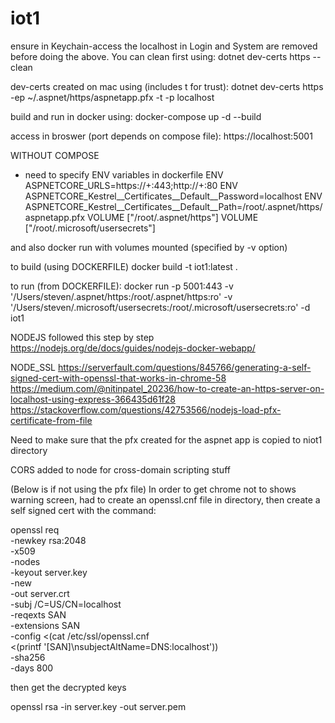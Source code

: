 # iot1

ensure in Keychain-access the localhost in Login and System are removed before doing the above. You can clean first using:
dotnet dev-certs https --clean

dev-certs created on mac using (includes t for trust):
dotnet dev-certs https -ep ~/.aspnet/https/aspnetapp.pfx -t -p localhost

build and run in docker using:
docker-compose up -d --build

access in broswer (port depends on compose file):
https://localhost:5001


WITHOUT COMPOSE
- need to specify ENV variables in dockerfile
ENV ASPNETCORE_URLS=https://+:443;http://+:80
ENV ASPNETCORE_Kestrel__Certificates__Default__Password=localhost
ENV ASPNETCORE_Kestrel__Certificates__Default__Path=/root/.aspnet/https/aspnetapp.pfx
VOLUME ["/root/.aspnet/https"]
VOLUME ["/root/.microsoft/usersecrets"]

and also docker run with volumes mounted (specified by -v option)

to build (using DOCKERFILE)
docker build -t iot1:latest .

to run (from DOCKERFILE):
docker run  -p 5001:443 -v '/Users/steven/.aspnet/https:/root/.aspnet/https:ro' -v '/Users/steven/.microsoft/usersecrets:/root/.microsoft/usersecrets:ro' -d iot1

NODEJS
followed this step by step
https://nodejs.org/de/docs/guides/nodejs-docker-webapp/

NODE_SSL
https://serverfault.com/questions/845766/generating-a-self-signed-cert-with-openssl-that-works-in-chrome-58
https://medium.com/@nitinpatel_20236/how-to-create-an-https-server-on-localhost-using-express-366435d61f28
https://stackoverflow.com/questions/42753566/nodejs-load-pfx-certificate-from-file

Need to make sure that the pfx created for the aspnet app is copied to niot1 directory

CORS added to node for cross-domain scripting stuff

(Below is if not using the pfx file)
In order to get chrome not to shows warning screen, had to create an openssl.cnf file in directory, then create a self signed cert with the command:

openssl req \
    -newkey rsa:2048 \
    -x509 \
    -nodes \
    -keyout server.key \
    -new \
    -out server.crt \
    -subj /C=US/CN=localhost \
    -reqexts SAN \
    -extensions SAN \
    -config <(cat /etc/ssl/openssl.cnf \
        <(printf '[SAN]\nsubjectAltName=DNS:localhost')) \
    -sha256 \
    -days 800

then get the decrypted keys

openssl rsa -in server.key -out server.pem
